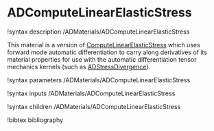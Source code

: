 # ADComputeLinearElasticStress

!syntax description /ADMaterials/ADComputeLinearElasticStress<RESIDUAL>

This material is a version of
[ComputeLinearElasticStress](/materials/ComputeLinearElasticStress.md) which
uses forward mode automatic differentiation to carry along derivatives of its
material properties for use with the automatic differentiation tensor mechanics
kernels (such as [ADStressDivergence](/kernels/ADStressDivergenceTensors.md)).

!syntax parameters /ADMaterials/ADComputeLinearElasticStress<RESIDUAL>

!syntax inputs /ADMaterials/ADComputeLinearElasticStress<RESIDUAL>

!syntax children /ADMaterials/ADComputeLinearElasticStress<RESIDUAL>

!bibtex bibliography
